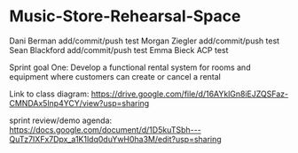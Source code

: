 # Music-Store-Rehearsal-Space
Dani Berman add/commit/push test
Morgan Ziegler add/commit/push test
Sean Blackford add/commit/push test
Emma Bieck ACP test

Sprint goal One: Develop a functional rental system for rooms and equipment where customers can create or cancel a rental

Link to class diagram: https://drive.google.com/file/d/16AYklGn8iEJZQSFaz-CMNDAx5lnp4YCY/view?usp=sharing

sprint review/demo agenda: https://docs.google.com/document/d/1D5kuTSbh---QuTz7IXFx7Dpx_a1K1ldq0duYwH0ha3M/edit?usp=sharing
